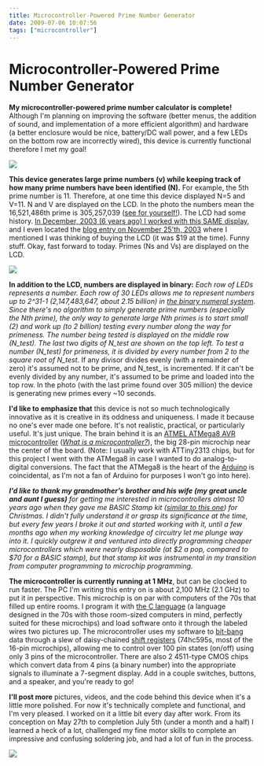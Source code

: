 ```yaml
---
title: Microcontroller-Powered Prime Number Generator
date: 2009-07-06 10:07:56
tags: ["microcontroller"]
---
```


# Microcontroller-Powered Prime Number Generator

__My microcontroller-powered prime number calculator is complete!__ Although I'm planning on improving the software (better menus, the addition of sound, and implementation of a more efficient algorithm) and hardware (a better enclosure would be nice, battery/DC wall power, and a few LEDs on the bottom row are incorrectly wired), this device is currently functional therefore I met my goal!

<div class="text-center img-border">

[![](https://swharden.com/static/2009/07/06/primepic1_thumb.jpg)](https://swharden.com/static/2009/07/06/primepic1.jpg)

</div>

__This device generates large prime numbers (v) while keeping track of how many prime numbers have been identified (N).__ For example, the 5th prime number is 11. Therefore, at one time this device displayed N=5 and V=11. N and V are displayed on the LCD. In the photo the numbers mean the 16,521,486th prime is 305,257,039 ([see for yourself!](http://primes.utm.edu/nthprime/index.php#nth)). The LCD had some history. [In December, 2003 (6 years ago) I worked with this SAME display](http://www.swharden.com/blog/2003/12/), and I even located the [blog entry on November 25'th, 2003](http://www.swharden.com/blog/2003-11-25-doh/) where I mentioned I was thinking of buying the LCD (it was $19 at the time). Funny stuff. Okay, fast forward to today. Primes (Ns and Vs) are displayed on the LCD.

<div class="text-center img-border">

[![](https://swharden.com/static/2009/07/06/primepic2_thumb.jpg)](https://swharden.com/static/2009/07/06/primepic2.jpg)

</div>

__In addition to the LCD, numbers are displayed in binary:__ __Each row of LEDs represents a number. __Each row of 30 LEDs allows me to represent numbers up to 2^31-1 (2,147,483,647, about 2.15 billion) in [the binary numeral system](http://en.wikipedia.org/wiki/Binary_numeral_system). Since there's no algorithm to simply generate prime numbers (especially the Nth prime), the only way to generate large Nth primes is to start small (2) and work up (to 2 billion) testing every number along the way for primeness. The number being tested is displayed on the middle row (N_test_). The last two digits of N_test_ are shown on the top left. To test a number (N_test_) for primeness, it is divided by every number from 2 to the square root of N_test_. If any divisor divides evenly (with a remainder of zero) it's assumed not to be prime, and N_test_ is incremented. If it can't be evenly divided by any number, it's assumed to be prime and loaded into the top row. In the photo (with the last prime found over 305 million) the device is generating new primes every ~10 seconds.

__I'd like to emphasize that__ this device is not so much technologically innovative as it is creative in its oddness and uniqueness. I made it because no one's ever made one before. It's not realistic, practical, or particularly useful. It's just unique. The brain behind it is an [ATMEL ATMega8 AVR microcontroller](http://thinklabs.in/shop/images/mega8.jpg) (_[What is a microcontroller?](http://en.wikipedia.org/wiki/Microcontroller)_), the big 28-pin microchip near the center of the board. (Note: I usually work with ATTiny2313 chips, but for this project I went with the ATMega8 in case I wanted to do analog-to-digital conversions. The fact that the ATMega8 is the heart of the [Arduino](http://en.wikipedia.org/wiki/Arduino) is coincidental, as I'm not a fan of Arduino for purposes I won't go into here).

___I'd like to thank my grandmother's brother and his wife (my great uncle and aunt I guess)__ for getting me interested in microcontrollers almost 10 years ago when they gave me BASIC Stamp kit ([similar to this one](http://www.colinfahey.com/ps2_mouse_and_basic_stamp_computer/2002june03_basicstamp_mousecircuit01_adj.jpg)) for Christmas. I didn't fully understand it or grasp its significance at the time, but every few years I broke it out and started working with it, until a few months ago when my working knowledge of circuitry let me plunge way into it. I quickly outgrew it and ventured into directly programming cheaper microcontrollers which were nearly disposable (at $2 a pop, compared to $70 for a BASIC stamp), but that stamp kit was instrumental in my transition from computer programming to microchip programming._

__The microcontroller is currently running at 1 MHz__, but can be clocked to run faster. The PC I'm writing this entry on is about 2,100 MHz (2.1 GHz) to put it in perspective. This microchip is on par with computers of the 70s that filled up entire rooms. I program it with [the C language](http://en.wikipedia.org/wiki/C_(programming_language)) (a language designed in the 70s with those room-sized computers in mind, perfectly suited for these microchips) and load software onto it through the labeled wires two pictures up. The microcontroller uses my software to [bit-bang](http://en.wikipedia.org/wiki/Bit-banging) data through a slew of daisy-chained [shift registers](http://en.wikipedia.org/wiki/Shift_register) (74hc595s, most of the 16-pin microchips), allowing me to control over 100 pin states (on/off) using only 3 pins of the microcontroller. There are also 2 4511-type CMOS chips which convert data from 4 pins (a binary number) into the appropriate signals to illuminate a 7-segment display. Add in a couple switches, buttons, and a speaker, and you're ready to go!

__I'll post more__ pictures, videos, and the code behind this device when it's a little more polished. For now it's technically complete and functional, and I'm very pleased. I worked on it a little bit every day after work. From its conception on May 27th to completion July 5th (under a month and a half) I learned a heck of a lot, challenged my fine motor skills to complete an impressive and confusing soldering job, and had a lot of fun in the process.

<div class="text-center img-border">

[![](https://swharden.com/static/2009/07/06/primepic3_thumb.jpg)](https://swharden.com/static/2009/07/06/primepic3.jpg)

</div>
